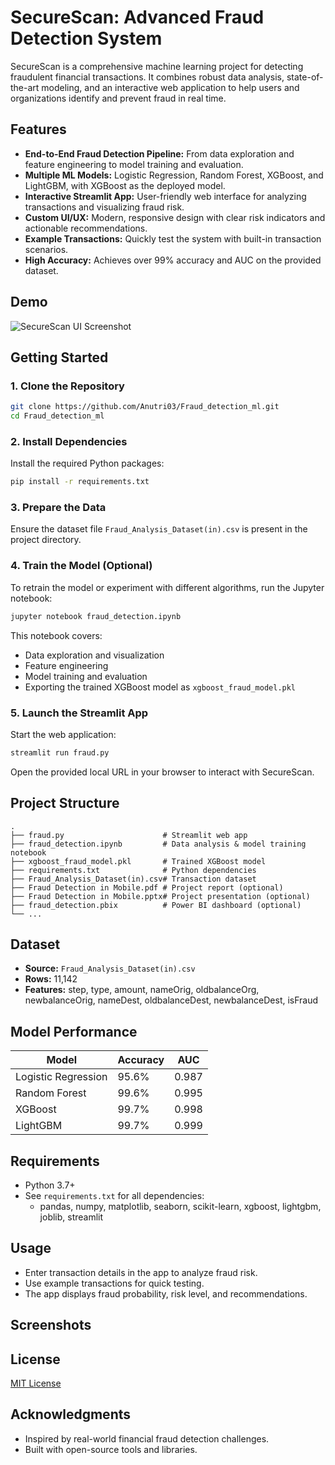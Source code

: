 # SecureScan: Advanced Fraud Detection System

SecureScan is a comprehensive machine learning project for detecting fraudulent financial transactions. It combines robust data analysis, state-of-the-art modeling, and an interactive web application to help users and organizations identify and prevent fraud in real time.

## Features

- **End-to-End Fraud Detection Pipeline:** From data exploration and feature engineering to model training and evaluation.
- **Multiple ML Models:** Logistic Regression, Random Forest, XGBoost, and LightGBM, with XGBoost as the deployed model.
- **Interactive Streamlit App:** User-friendly web interface for analyzing transactions and visualizing fraud risk.
- **Custom UI/UX:** Modern, responsive design with clear risk indicators and actionable recommendations.
- **Example Transactions:** Quickly test the system with built-in transaction scenarios.
- **High Accuracy:** Achieves over 99% accuracy and AUC on the provided dataset.

## Demo

![SecureScan UI Screenshot](screenshot.png) <!-- Update with your actual screenshot filename if needed -->

## Getting Started

### 1. Clone the Repository

```bash
git clone https://github.com/Anutri03/Fraud_detection_ml.git
cd Fraud_detection_ml
```

### 2. Install Dependencies

Install the required Python packages:

```bash
pip install -r requirements.txt
```

### 3. Prepare the Data

Ensure the dataset file `Fraud_Analysis_Dataset(in).csv` is present in the project directory.

### 4. Train the Model (Optional)

To retrain the model or experiment with different algorithms, run the Jupyter notebook:

```bash
jupyter notebook fraud_detection.ipynb
```

This notebook covers:
- Data exploration and visualization
- Feature engineering
- Model training and evaluation
- Exporting the trained XGBoost model as `xgboost_fraud_model.pkl`

### 5. Launch the Streamlit App

Start the web application:

```bash
streamlit run fraud.py
```

Open the provided local URL in your browser to interact with SecureScan.

## Project Structure

```
.
├── fraud.py                      # Streamlit web app
├── fraud_detection.ipynb         # Data analysis & model training notebook
├── xgboost_fraud_model.pkl       # Trained XGBoost model
├── requirements.txt              # Python dependencies
├── Fraud_Analysis_Dataset(in).csv# Transaction dataset
├── Fraud Detection in Mobile.pdf # Project report (optional)
├── Fraud Detection in Mobile.pptx# Project presentation (optional)
├── fraud_detection.pbix          # Power BI dashboard (optional)
└── ...
```

## Dataset

- **Source:** `Fraud_Analysis_Dataset(in).csv`
- **Rows:** 11,142
- **Features:** step, type, amount, nameOrig, oldbalanceOrg, newbalanceOrig, nameDest, oldbalanceDest, newbalanceDest, isFraud

## Model Performance

| Model               | Accuracy | AUC    |
|---------------------|----------|--------|
| Logistic Regression | 95.6%    | 0.987  |
| Random Forest       | 99.6%    | 0.995  |
| XGBoost             | 99.7%    | 0.998  |
| LightGBM            | 99.7%    | 0.999  |

## Requirements

- Python 3.7+
- See `requirements.txt` for all dependencies:
  - pandas, numpy, matplotlib, seaborn, scikit-learn, xgboost, lightgbm, joblib, streamlit

## Usage

- Enter transaction details in the app to analyze fraud risk.
- Use example transactions for quick testing.
- The app displays fraud probability, risk level, and recommendations.

## Screenshots

<!-- Add screenshots or GIFs here if available -->

## License

[MIT License](LICENSE) <!-- Update if you use a different license -->

## Acknowledgments

- Inspired by real-world financial fraud detection challenges.
- Built with open-source tools and libraries. 